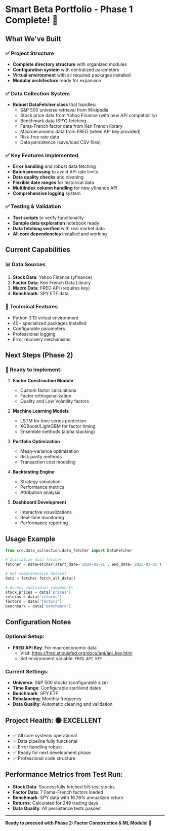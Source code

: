 # Smart Beta Portfolio - Phase 1 Complete! 🎉

## What We've Built

### ✅ Project Structure
- **Complete directory structure** with organized modules
- **Configuration system** with centralized parameters
- **Virtual environment** with all required packages installed
- **Modular architecture** ready for expansion

### ✅ Data Collection System
- **Robust DataFetcher class** that handles:
  - S&P 500 universe retrieval from Wikipedia
  - Stock price data from Yahoo Finance (with new API compatibility)
  - Benchmark data (SPY) fetching
  - Fama-French factor data from Ken French library
  - Macroeconomic data from FRED (when API key provided)
  - Risk-free rate data
  - Data persistence (save/load CSV files)

### ✅ Key Features Implemented
- **Error handling** and robust data fetching
- **Batch processing** to avoid API rate limits
- **Data quality checks** and cleaning
- **Flexible date ranges** for historical data
- **MultiIndex column handling** for new yfinance API
- **Comprehensive logging** system

### ✅ Testing & Validation
- **Test scripts** to verify functionality
- **Sample data exploration** notebook ready
- **Data fetching verified** with real market data
- **All core dependencies** installed and working

## Current Capabilities

### 📊 Data Sources
1. **Stock Data**: Yahoo Finance (yfinance)
2. **Factor Data**: Ken French Data Library
3. **Macro Data**: FRED API (requires key)
4. **Benchmark**: SPY ETF data

### 🔧 Technical Features
- Python 3.13 virtual environment
- 40+ specialized packages installed
- Configurable parameters
- Professional logging
- Error recovery mechanisms

## Next Steps (Phase 2)

### 🚀 Ready to Implement:
1. **Factor Construction Module**
   - Custom factor calculations
   - Factor orthogonalization
   - Quality and Low Volatility factors

2. **Machine Learning Models**
   - LSTM for time series prediction
   - XGBoost/LightGBM for factor timing
   - Ensemble methods (alpha stacking)

3. **Portfolio Optimization**
   - Mean-variance optimization
   - Risk parity methods
   - Transaction cost modeling

4. **Backtesting Engine**
   - Strategy simulation
   - Performance metrics
   - Attribution analysis

5. **Dashboard Development**
   - Interactive visualizations
   - Real-time monitoring
   - Performance reporting

## Usage Example

```python
from src.data_collection.data_fetcher import DataFetcher

# Initialize data fetcher
fetcher = DataFetcher(start_date='2020-01-01', end_date='2025-01-01')

# Get comprehensive dataset
data = fetcher.fetch_all_data()

# Access individual components
stock_prices = data['prices']
returns = data['returns']
factors = data['factors']
benchmark = data['benchmark']
```

## Configuration Notes

### Optional Setup:
- **FRED API Key**: For macroeconomic data
  - Visit: https://fred.stlouisfed.org/docs/api/api_key.html
  - Set environment variable: `FRED_API_KEY`

### Current Settings:
- **Universe**: S&P 500 stocks (configurable size)
- **Time Range**: Configurable start/end dates
- **Benchmark**: SPY ETF
- **Rebalancing**: Monthly frequency
- **Data Quality**: Automatic cleaning and validation

## Project Health: 🟢 EXCELLENT

- ✅ All core systems operational
- ✅ Data pipeline fully functional
- ✅ Error handling robust
- ✅ Ready for next development phase
- ✅ Professional code structure

## Performance Metrics from Test Run:
- **Stock Data**: Successfully fetched 5/5 test stocks
- **Factor Data**: 7 Fama-French factors loaded
- **Benchmark**: SPY data with 16.76% annualized return
- **Returns**: Calculated for 249 trading days
- **Data Quality**: All persistence tests passed

---

**Ready to proceed with Phase 2: Factor Construction & ML Models! 🚀**
